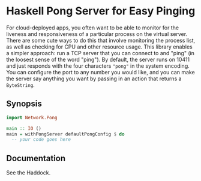 Haskell Pong Server for Easy Pinging
=====================================

For cloud-deployed apps, you often want to be able to monitor for the liveness and responsiveness of a particular process on
the virtual server. There are some cute
ways to do this that involve monitoring the process list, as well as checking for CPU and other resource usage. This library
enables a simpler approach: run a TCP
server that you can connect to and "ping" (in the loosest sense of the word "ping"). By default, the server runs on 10411 and
just responds with the four characters
`"pong"` in the system encoding. You can configure the port to any number you would like, and you can make the server say
anything you want by passing in an action that returns a `ByteString`.

Synopsis
----------

```haskell
import Network.Pong

main :: IO ()
main = withPongServer defaultPongConfig $ do
  -- your code goes here
```

Documentation
---------------

See the Haddock.

